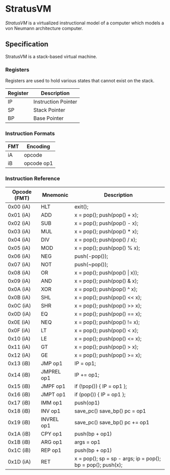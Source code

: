 # StratusVM

*StratusVM* is a virtualized instructional model of a computer which models a von Neumann architecture computer. 

## Specification

StratusVM is a stack-based virtual machine.

### Registers
Registers are used to hold various states that cannot exist on the stack.

Register | Description
---------|-------------------------------------------------------------
IP       | Instruction Pointer
SP       | Stack Pointer
BP       | Base Pointer

### Instruction Formats
FMT     | Encoding
--------|---------------------
iA      | opcode
iB      | opcode op1

### Instruction Reference
Opcode (FMT) | Mnemonic            | Description
-------------|---------------------|------------------------------------------------------------------
0x00 (iA)    | HLT                 | exit();
0x01 (iA)    | ADD                 | x = pop(); push(pop() + x); 
0x02 (iA)    | SUB                 | x = pop(); push(pop() - x);
0x03 (iA)    | MUL                 | x = pop(); push(pop() * x);
0x04 (iA)    | DIV                 | x = pop(); push(pop() / x);
0x05 (iA)    | MOD                 | x = pop(); push(pop() % x);
0x06 (iA)    | NEG                 | push(-pop());
0x07 (iA)    | NOT                 | push(~pop());
0x08 (iA)    | OR                  | x = pop(); push(pop() \| x));
0x09 (iA)    | AND                 | x = pop(); push(pop() & x);
0x0A (iA)    | XOR                 | x = pop(); push(pop() ^ x);
0x0B (iA)    | SHL                 | x = pop(); push(pop() << x);
0x0C (iA)    | SHR                 | x = pop(); push(pop() >> x);
0x0D (iA)    | EQ                  | x = pop(); push(pop() == x);
0x0E (iA)    | NEQ                 | x = pop(); push(pop() != x);
0x0F (iA)    | LT                  | x = pop(); push(pop() < x);
0x10 (iA)    | LE                  | x = pop(); push(pop() <= x);
0x11 (iA)    | GT                  | x = pop(); push(pop() > x);
0x12 (iA)    | GE                  | x = pop(); push(pop() >= x);
0x13 (iB)    | JMP op1             | IP = op1;
0x14 (iB)    | JMPREL op1          | IP += op1;
0x15 (iB)    | JMPF op1            | if (!pop()) { IP = op1 };
0x16 (iB)    | JMPT op1            | if (pop()) { IP = op1 };
0x17 (iB)    | IMM op1             | push(op1)
0x18 (iB)    | INV op1             | save_pc() save_bp() pc = op1
0x19 (iB)    | INVREL op1          | save_pc() save_bp() pc += op1
0x1A (iB)	 | CPY op1		       | push(bp + op1)
0x1B (iB)    | ARG op1             | args = op1
0x1C (iB)    | REP op1             | push(bp + op1)
0x1D (iA)    | RET                 | x = pop(); sp = sp - args; ip = pop(); bp = pop(); push(x); 
